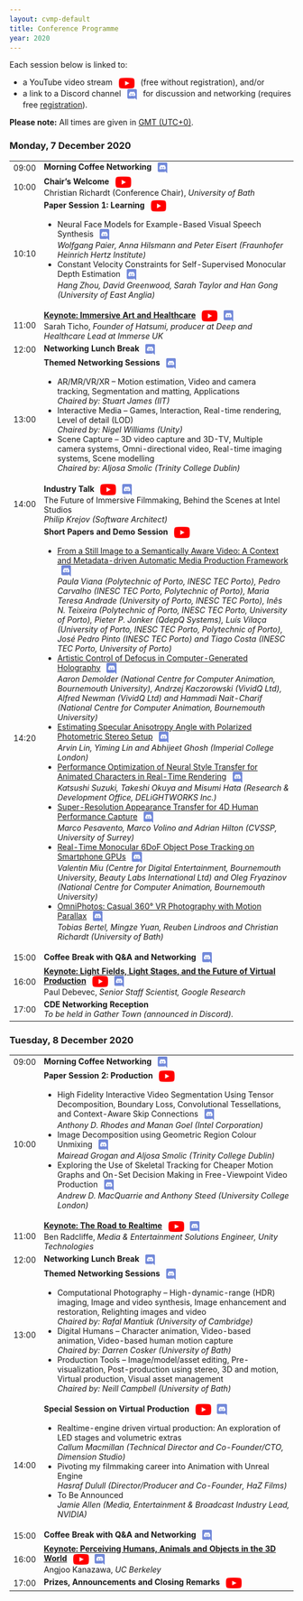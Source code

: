 ```yaml
---
layout: cvmp-default
title: Conference Programme
year: 2020
---
```

Each session below is linked to:
<ul>
	<li>a YouTube video stream 
<a href="https://www.youtube.com/playlist?list=PLUfvp3vAkZzmaWTz2rB47WKTcsISYdg-f" target="_blank"><img src="/img/2020/youtube.png" style="vertical-align:middle; height:1.4em; margin:0 0.5em;" title="Watch CVMP 2020 on YouTube"></a> (free without registration), and/or</li>
	<li>a link to a Discord channel <a href="https://discord.com/channels/782666630676742165/782992829226942484" target="_blank"><img src="/img/2020/discord.png" style="vertical-align:middle; height:1.4em; margin:0 0.5em;" title="Join discussion and networking on Discord"></a> for discussion and networking (requires free <a href="/2020/registration/">registration</a>).</li>
</ul>

<span class="label label-info"><b>Please note:</b></span> All times are given in <a href="https://time.is/GMT">GMT (UTC+0)</a>.

<div class="col-12 col-sm-12 col-lg-12">
	<a name="Monday"></a>
	<div class="panel panel-default">
		<div class="panel-heading"><h3>Monday, 7 December 2020</h3></div>
		<table class="table table-striped">
			<tr>
				<td>09:00</td>
				<td>
					<b>Morning Coffee Networking</b>
					<a href="https://discord.com/channels/782666630676742165/782992829226942484" target="_blank"><img src="/img/2020/discord.png" style="vertical-align:middle; height:1.4em; margin:0 0.5em;" title="Join networking on Discord"></a>
				</td>
			</tr>
			<tr>
				<td>10:00</td>
				<td><b>Chair’s Welcome</b>
					<a href="https://youtu.be/DTlQuvTlNTU" target="_blank"><img src="/img/2020/youtube.png" style="vertical-align:middle; height:1.4em; margin-left:0.5em;" title="Watch session on YouTube"></a><br/>
					Christian Richardt (Conference Chair), <i>University of Bath</i></td>
			</tr>
			<tr>
				<td>10:10</td>
				<td><b>Paper Session 1: Learning</b>
					<a href="https://youtu.be/DTlQuvTlNTU" target="_blank"><img src="/img/2020/youtube.png" style="vertical-align:middle; height:1.4em; margin-left:0.5em;" title="Watch session on YouTube"></a><br/>
					<ul>
						<li>Neural Face Models for Example-Based Visual Speech Synthesis
							<a href="https://discord.com/channels/782666630676742165/782931158786637834" target="_blank"><img src="/img/2020/discord.png" style="vertical-align:middle; height:1.4em; margin:0 0.5em;" title="Ask questions on Discord"></a><br/>
							<i>Wolfgang Paier, Anna Hilsmann and Peter Eisert (Fraunhofer Heinrich Hertz Institute)</i></li>
						<li>Constant Velocity Constraints for Self-Supervised Monocular Depth Estimation
							<a href="https://discord.com/channels/782666630676742165/782969868014059540" target="_blank"><img src="/img/2020/discord.png" style="vertical-align:middle; height:1.4em; margin:0 0.5em;" title="Ask questions on Discord"></a><br/>
							<i>Hang Zhou, David Greenwood, Sarah Taylor and Han Gong (University of East Anglia)</i></li>
					</ul>
				</td>
			</tr>
			<tr>
				<td>11:00</td>
				<td>
					<a href="/2020/keynotes/#ST"><b>Keynote: Immersive Art and Healthcare</b></a>
					<a href="https://youtu.be/eo_SyHB_ad0" target="_blank"><img src="/img/2020/youtube.png" style="vertical-align:middle; height:1.4em; margin-left:0.5em;" title="Watch session on YouTube"></a>
					<a href="https://discord.com/channels/782666630676742165/783662686344052746" target="_blank"><img src="/img/2020/discord.png" style="vertical-align:middle; height:1.4em; margin:0 0.5em;" title="Ask questions on Discord"></a><br/>
					Sarah Ticho, <i>Founder of Hatsumi, producer at Deep and Healthcare Lead at Immerse UK</i>
				</td>
			</tr>
			<tr>
				<td>12:00</td>
				<td>
					<b>Networking Lunch Break</b>
					<a href="https://discord.com/channels/782666630676742165/782992829226942484" target="_blank"><img src="/img/2020/discord.png" style="vertical-align:middle; height:1.4em; margin:0 0.5em;" title="Join networking on Discord"></a>
				</td>
			</tr>
			<tr>
				<td>13:00</td>
				<td><b>Themed Networking Sessions</b>
					<a href="https://discord.com/channels/782666630676742165/782972647616938015" target="_blank"><img src="/img/2020/discord.png" style="vertical-align:middle; height:1.4em; margin:0 0.5em;" title="Join networking on Discord"></a><br>
					<ul>
						<li>AR/MR/VR/XR – Motion estimation, Video and camera tracking, Segmentation and matting, Applications</li>
						<i>Chaired by: Stuart James (IIT) </i>
						<li>Interactive Media – Games, Interaction, Real-time rendering, Level of detail (LOD)</li>
						<i>Chaired by: Nigel Williams (Unity) </i>
						<li>Scene Capture – 3D video capture and 3D-TV, Multiple camera systems, Omni-directional video, Real-time imaging systems, Scene modelling</li>
						<i>Chaired by: Aljosa Smolic (Trinity College Dublin)</i>
					</ul>
				</td>
			</tr>
			<tr>
				<td>14:00</td>
				<td><b>Industry Talk</b>
					<a href="https://www.youtube.com/watch?v=PXjiSIZo7o0&feature=youtu.be&ab_channel=CVMPConference" target="_blank"><img src="/img/2020/youtube.png" style="vertical-align:middle; height:1.4em; margin-left:0.5em;" title="Watch session on YouTube"></a>
					<a href="https://discord.com/channels/782666630676742165/784112873047719958" target="_blank"><img src="/img/2020/discord.png" style="vertical-align:middle; height:1.4em; margin:0 0.5em;" title="Ask questions on Discord"></a><br/>
					The Future of Immersive Filmmaking, Behind the Scenes at Intel Studios<br>
					<i>Philip Krejov (Software Architect)</i>
				</td>
			</tr>
			<tr>
				<td>14:20</td>
				<td><b>Short Papers and Demo Session</b>
					<a href="https://www.youtube.com/watch?v=xk0gjvL9IAY&feature=youtu.be&ab_channel=CVMPConference" target="_blank"><img src="/img/2020/youtube.png" style="vertical-align:middle; height:1.4em; margin-left:0.5em;" title="Watch session on YouTube"></a><br/>
					<ul>
						<li><a target ="_blank" href="/files/2020/short/6.pdf">From a Still Image to a Semantically Aware Video: A Context and Metadata-driven Automatic Media Production Framework</a>
							<a href="https://discord.com/channels/782666630676742165/783013099077763122" target="_blank"><img src="/img/2020/discord.png" style="vertical-align:middle; height:1.4em; margin:0 0.5em;" title="Ask questions on Discord"></a><br/>
							<i>Paula Viana (Polytechnic of Porto, INESC TEC Porto), Pedro Carvalho (INESC TEC Porto, Polytechnic of Porto), Maria Teresa Andrade (University of Porto, INESC TEC Porto), Inês N. Teixeira (Polytechnic of Porto, INESC TEC Porto, University of Porto), Pieter P. Jonker (QdepQ Systems), Luís Vilaça (University of Porto, INESC TEC Porto, Polytechnic of Porto), José Pedro Pinto (INESC TEC Porto) and Tiago Costa (INESC TEC Porto, University of Porto)</i></li>
						<li><a target ="_blank" href="/files/2020/short/11.pdf">Artistic Control of Defocus in Computer-Generated Holography</a>
							<a href="https://discord.com/channels/782666630676742165/783014061084115004" target="_blank"><img src="/img/2020/discord.png" style="vertical-align:middle; height:1.4em; margin:0 0.5em;" title="Ask questions on Discord"></a><br/>
							<i>Aaron Demolder (National Centre for Computer Animation, Bournemouth University), Andrzej Kaczorowski (VividQ Ltd), Alfred Newman (VividQ Ltd) and Hammadi Nait-Charif (National Centre for Computer Animation, Bournemouth University)</i></li>
						<li><a target ="_blank" href="/files/2020/short/12.pdf">Estimating Specular Anisotropy Angle with Polarized Photometric Stereo Setup</a>
							<a href="https://discord.com/channels/782666630676742165/783016141299122236" target="_blank"><img src="/img/2020/discord.png" style="vertical-align:middle; height:1.4em; margin:0 0.5em;" title="Ask questions on Discord"></a><br/>
							<i>Arvin Lin, Yiming Lin and Abhijeet Ghosh (Imperial College London)</i></li>
						<li><a target ="_blank" href="/files/2020/short/13.pdf">Performance Optimization of Neural Style Transfer for Animated Characters in Real-Time Rendering</a>
							<a href="https://discord.com/channels/782666630676742165/783016421608783934" target="_blank"><img src="/img/2020/discord.png" style="vertical-align:middle; height:1.4em; margin:0 0.5em;" title="Ask questions on Discord"></a><br/>
							<i>Katsushi Suzuki, Takeshi Okuya and Misumi Hata (Research & Development Office, DELiGHTWORKS Inc.)</i></li>						
						<li><a target ="_blank" href="/files/2020/short/16.pdf">Super-Resolution Appearance Transfer for 4D Human Performance Capture</a>
							<a href="https://discord.com/channels/782666630676742165/783017114524057651" target="_blank"><img src="/img/2020/discord.png" style="vertical-align:middle; height:1.4em; margin:0 0.5em;" title="Ask questions on Discord"></a><br/>
							<i>Marco Pesavento, Marco Volino and Adrian Hilton (CVSSP, University of Surrey)</i></li>
						<li><a target ="_blank" href="/files/2020/short/17.pdf">Real-Time Monocular 6DoF Object Pose Tracking on Smartphone GPUs</a>
							<a href="https://discord.com/channels/782666630676742165/783017249694810163" target="_blank"><img src="/img/2020/discord.png" style="vertical-align:middle; height:1.4em; margin:0 0.5em;" title="Ask questions on Discord"></a><br/>
							<i>Valentin Miu (Centre for Digital Entertainment, Bournemouth University, Beauty Labs International Ltd) and Oleg Fryazinov (National Centre for Computer Animation, Bournemouth University)</i></li>
						<li><a target ="_blank" href="/files/2020/demo/15.pdf">OmniPhotos: Casual 360° VR Photography with Motion Parallax</a>
							<a href="https://discord.com/channels/782666630676742165/783017438987288667" target="_blank"><img src="/img/2020/discord.png" style="vertical-align:middle; height:1.4em; margin:0 0.5em;" title="Ask questions on Discord"></a><br/>
							<i>Tobias Bertel, Mingze Yuan, Reuben Lindroos and Christian Richardt (University of Bath)</i></li>
					</ul>
				</td>
			</tr>
			<tr>
				<td>15:00</td>
				<td>
					<b>Coffee Break with Q&amp;A and Networking</b>
					<a href="https://discord.com/channels/782666630676742165/782992829226942484" target="_blank"><img src="/img/2020/discord.png" style="vertical-align:middle; height:1.4em; margin:0 0.5em;" title="Join networking on Discord"></a>
				</td>
			</tr>
			<tr>
				<td>16:00</td><td>
					<a href="/2020/keynotes/#PD"><b>Keynote: Light Fields, Light Stages, and the Future of Virtual Production</b></a>
					<a href="https://youtu.be/bAe2dUJxe3w" target="_blank"><img src="/img/2020/youtube.png" style="vertical-align:middle; height:1.4em; margin-left:0.5em;" title="Watch session on YouTube"></a>
					<a href="https://discord.com/channels/782666630676742165/783662722726232085" target="_blank"><img src="/img/2020/discord.png" style="vertical-align:middle; height:1.4em; margin:0 0.5em;" title="Ask questions on Discord"></a><br/>
					Paul Debevec, <i>Senior Staff Scientist, Google Research</i>
				</td>
			</tr>
			<tr>
				<td>17:00</td>
				<td><b>CDE Networking Reception</b><br/><i>To be held in Gather Town (announced in Discord).</i></td>
			</tr>
		</table>
	</div>
	<a name="Tuesday"></a>
	<div class="panel panel-default">
		<div class="panel-heading"><h3>Tuesday, 8 December 2020</h3></div>
		<table class="table table-striped">
			<tr>
				<td>09:00</td>
				<td>
					<b>Morning Coffee Networking</b>
					<a href="https://discord.com/channels/782666630676742165/782992829226942484" target="_blank"><img src="/img/2020/discord.png" style="vertical-align:middle; height:1.4em; margin:0 0.5em;" title="Join networking on Discord"></a>
				</td>
			</tr>
			<tr>
				<td>10:00</td>
				<td><b>Paper Session 2: Production</b>
					<a href="https://youtu.be/u4oP0oqauPg" target="_blank"><img src="/img/2020/youtube.png" style="vertical-align:middle; height:1.4em; margin-left:0.5em;" title="Watch session on YouTube"></a><br/>
					<ul>
						<li>High Fidelity Interactive Video Segmentation Using Tensor Decomposition, Boundary Loss, Convolutional Tessellations, and Context-Aware Skip Connections
							<a href="https://discord.com/channels/782666630676742165/783017892232036392" target="_blank"><img src="/img/2020/discord.png" style="vertical-align:middle; height:1.4em; margin:0 0.5em;" title="Ask questions on Discord"></a><br/>
							<i>Anthony D. Rhodes and Manan Goel (Intel Corporation)</i></li>
						<li>Image Decomposition using Geometric Region Colour Unmixing
							<a href="https://discord.com/channels/782666630676742165/783021449195159552" target="_blank"><img src="/img/2020/discord.png" style="vertical-align:middle; height:1.4em; margin:0 0.5em;" title="Ask questions on Discord"></a><br/>
							<i>Mairead Grogan and Aljosa Smolic (Trinity College Dublin)</i></li>
						<li>Exploring the Use of Skeletal Tracking for Cheaper Motion Graphs and On-Set Decision Making in Free-Viewpoint Video Production
							<a href="https://discord.com/channels/782666630676742165/783021521185800232" target="_blank"><img src="/img/2020/discord.png" style="vertical-align:middle; height:1.4em; margin:0 0.5em;" title="Ask questions on Discord"></a><br/>
							<i>Andrew D. MacQuarrie and Anthony Steed (University College London)</i></li>
					</ul>
				</td>
			</tr>
			<tr>
				<td>11:00</td>
				<td>
				<a href="/2020/keynotes/#BR"><b>Keynote: The Road to Realtime</b></a>
					<a href="https://youtu.be/x38a_x5RAA8" target="_blank"><img src="/img/2020/youtube.png" style="vertical-align:middle; height:1.4em; margin-left:0.5em;" title="Watch session on YouTube"></a>
					<a href="https://discord.com/channels/782666630676742165/784444635639447572" target="_blank"><img src="/img/2020/discord.png" style="vertical-align:middle; height:1.4em; margin:0 0.5em;" title="Ask questions on Discord"></a><br/>
					Ben Radcliffe, <i>Media & Entertainment Solutions Engineer, Unity Technologies</i>
				</td>
			</tr>
			<tr>
				<td>12:00</td>
				<td>
					<b>Networking Lunch Break</b>
					<a href="https://discord.com/channels/782666630676742165/782992829226942484" target="_blank"><img src="/img/2020/discord.png" style="vertical-align:middle; height:1.4em; margin:0 0.5em;" title="Join networking on Discord"></a>
				</td>
			</tr>
			<tr>
				<td>13:00</td>
				<td><b>Themed Networking Sessions</b>
					<a href="https://discord.com/channels/782666630676742165/782972647616938015" target="_blank"><img src="/img/2020/discord.png" style="vertical-align:middle; height:1.4em; margin:0 0.5em;" title="Join networking on Discord"></a><br>
					<ul>
						<li>Computational Photography – High-dynamic-range (HDR) imaging, Image and video synthesis, Image enhancement and restoration, Relighting images and video</li>
						<i>Chaired by: Rafal Mantiuk (University of Cambridge) </i>
						<li>Digital Humans – Character animation, Video-based animation, Video-based human motion capture</li>
						<i>Chaired by: Darren Cosker (University of Bath) </i>
						<li>Production Tools – Image/model/asset editing, Pre-visualization, Post-production using stereo, 3D and motion, Virtual production, Visual asset management</li>
						<i>Chaired by: Neill Campbell (University of Bath) </i>
					</ul>
				</td>
			</tr>
			<tr>
				<td>14:00</td>
				<td><b>Special Session on Virtual Production</b>
					<a href="https://youtu.be/82YCRf1ItpE" target="_blank"><img src="/img/2020/youtube.png" style="vertical-align:middle; height:1.4em; margin-left:0.5em;" title="Watch session on YouTube"></a>
					<a href="https://discord.com/channels/782666630676742165/784112909545504789" target="_blank"><img src="/img/2020/discord.png" style="vertical-align:middle; height:1.4em; margin:0 0.5em;" title="Ask questions on Discord"></a><br/>
					<ul>
						<li>Realtime-engine driven virtual production: An exploration of LED stages and volumetric extras<br><i>Callum Macmillan (Technical Director and Co-Founder/CTO, Dimension Studio)</i></li>
						<li>Pivoting my filmmaking career into Animation with Unreal Engine<br><i>Hasraf Dulull (Director/Producer and Co-Founder, HaZ Films)</i></li>
						<li>To Be Announced<br><i>Jamie Allen (Media, Entertainment & Broadcast Industry Lead, NVIDIA)</i></li>
					</ul>
				</td>
			</tr>
			<tr>
				<td>15:00</td>
				<td>
					<b>Coffee Break with Q&amp;A and Networking</b>
					<a href="https://discord.com/channels/782666630676742165/782992829226942484" target="_blank"><img src="/img/2020/discord.png" style="vertical-align:middle; height:1.4em; margin:0 0.5em;" title="Join networking on Discord"></a>
				</td>
			</tr>
			<tr>
				<td>16:00</td>
				<td>
					<a href="/2020/keynotes/#AK"><b>Keynote: Perceiving Humans, Animals and Objects in the 3D World</b></a>
					<a href="https://youtu.be/w3LFjNSWO8k" target="_blank"><img src="/img/2020/youtube.png" style="vertical-align:middle; height:1.4em; margin-left:0.5em;" title="Watch session on YouTube"></a>
					<a href="https://discord.com/channels/782666630676742165/783662758692519937" target="_blank"><img src="/img/2020/discord.png" style="vertical-align:middle; height:1.4em; margin:0 0.5em;" title="Ask questions on Discord"></a><br/>
					Angjoo Kanazawa, <i>UC Berkeley</i>
				</td>
			</tr>
			<tr>
				<td>17:00</td>
				<td>
					<b>Prizes, Announcements and Closing Remarks</b>
					<a href="https://youtu.be/KME6oQ-5Uss" target="_blank"><img src="/img/2020/youtube.png" style="vertical-align:middle; height:1.4em; margin-left:0.5em;" title="Watch session on YouTube"></a>
				</td>
			</tr>
		</table>
	</div>
</div>
